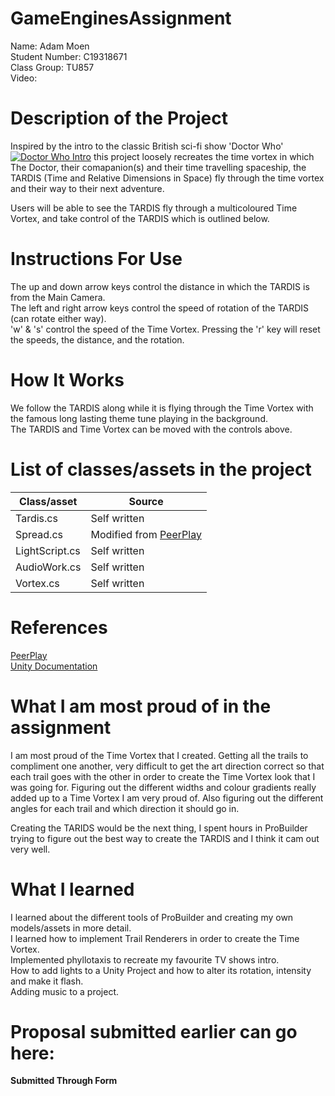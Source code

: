 # GameEnginesAssignment  
Name: Adam Moen  
Student Number: C19318671  
Class Group: TU857  
Video:  
# Description of the Project  
Inspired by the intro to the classic British sci-fi show 'Doctor Who' [![Doctor Who Intro ](https://img.youtube.com/vi/1fnzcAFy8d8&ab_channel=DoctorWho/0.jpg)](https://www.youtube.com/watch?v=1fnzcAFy8d8&ab_channel=DoctorWho)
this project loosely recreates the time vortex in which The Doctor, their comapanion(s) and their time travelling spaceship, the TARDIS (Time and Relative Dimensions in Space) fly through the
time vortex and their way to their next adventure.  
  
Users will be able to see the TARDIS fly through a multicoloured Time Vortex, and take control of the TARDIS which is outlined below.  
# Instructions For Use
The up and down arrow keys control the distance in which the TARDIS is from the Main Camera.  
The left and right arrow keys control the speed of rotation of the TARDIS (can rotate either way).  
'w' & 's' control the speed of the Time Vortex.
Pressing the 'r' key will reset the speeds, the distance, and the rotation.  
# How It Works
We follow the TARDIS along while it is flying through the Time Vortex with the famous long lasting theme tune playing in the background.  
The TARDIS and Time Vortex can be moved with the controls above.  
# List of classes/assets in the project
| Class/asset | Source |
|-----------|-----------|
| Tardis.cs | Self written |
| Spread.cs | Modified from [PeerPlay](https://www.youtube.com/@PeerPlay) |
| LightScript.cs | Self written |
| AudioWork.cs | Self written |
| Vortex.cs | Self written |
# References  
[PeerPlay](https://www.youtube.com/@PeerPlay)  
[Unity Documentation](https://docs.unity.com/)
# What I am most proud of in the assignment  
I am most proud of the Time Vortex that I created. Getting all the trails to compliment one another, very difficult to get the art direction correct so that each trail goes with the other in order to create the Time Vortex look that I was going for. Figuring out the different widths and colour gradients really added up to a Time Vortex I am very proud of. Also figuring out the different angles for each trail and which direction it should go in.  
  
Creating the TARIDS would be the next thing, I spent hours in ProBuilder trying to figure out the best way to create the TARDIS and I think it cam out very well.
# What I learned  
I learned about the different tools of ProBuilder and creating my own models/assets in more detail.  
I learned how to implement Trail Renderers in order to create the Time Vortex.  
Implemented phyllotaxis to recreate my favourite TV shows intro.  
How to add lights to a Unity Project and how to alter its rotation, intensity and make it flash.  
Adding music to a project.  
# Proposal submitted earlier can go here:  
**Submitted Through Form**  
